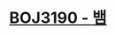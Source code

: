 # [BOJ3190 - 뱀](https://www.acmicpc.net/problem/3190)
<!--tags: deque, ds, impl, queue, simulation-->
